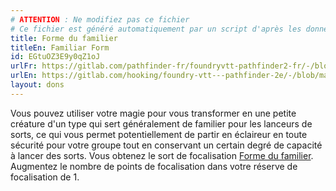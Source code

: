```yaml
---
# ATTENTION : Ne modifiez pas ce fichier
# Ce fichier est généré automatiquement par un script d'après les données du module Foundry VTT officiel et de sa traduction
title: Forme du familier
titleEn: Familiar Form
id: EGtuOZ3E9y0qZ1oJ
urlFr: https://gitlab.com/pathfinder-fr/foundryvtt-pathfinder2-fr/-/blob/master/data/feats/EGtuOZ3E9y0qZ1oJ.htm
urlEn: https://gitlab.com/hooking/foundry-vtt---pathfinder-2e/-/blob/master/packs/data/feats.db/familiar-form.json
layout: dons
---
```

Vous pouvez utiliser votre magie pour vous transformer en une petite créature d'un type qui sert généralement de familier pour les lanceurs de sorts, ce qui vous permet potentiellement de partir en éclaireur en toute sécurité pour votre groupe tout en conservant un certain degré de capacité à lancer des sorts. Vous obtenez le sort de focalisation [Forme du familier](../sorts/forme-de-familier.md). Augmentez le nombre de points de focalisation dans votre réserve de focalisation de 1.
